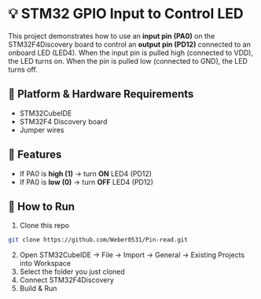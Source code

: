 # 💡 STM32 GPIO Input to Control LED

This project demonstrates how to use an **input pin (PA0)** on the STM32F4Discovery board to control an **output pin (PD12)** connected to an onboard LED (LED4).
When the input pin is pulled high (connected to VDD), the LED turns on.
When the pin is pulled low (connected to GND), the LED turns off.

## 🔧 Platform & Hardware Requirements

- STM32CubeIDE
- STM32F4 Discovery board
- Jumper wires

## 🚀 Features

- If PA0 is **high (1)** → turn **ON** LED4 (PD12)
- If PA0 is **low (0)** → turn **OFF** LED4 (PD12)

## 🧪 How to Run

1. Clone this repo
```bash
git clone https://github.com/Weber0531/Pin-read.git
```
2. Open STM32CubeIDE → File → Import → General → Existing Projects into Workspace
3. Select the folder you just cloned
4. Connect STM32F4Discovery
5. Build & Run
